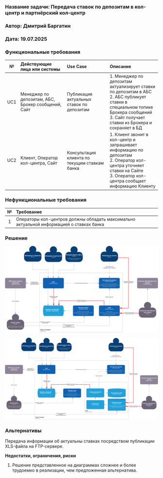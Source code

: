 ### <a name="_b7urdng99y53"></a>**Название задачи:** Передача ставок по депозитам в кол-центр и партнёрский кол-центр
### <a name="_hjk0fkfyohdk"></a>**Автор:** Дмитрий Баргатин
### <a name="_uanumrh8zrui"></a>**Дата:** 19.07.2025
### <a name="_3bfxc9a45514"></a>**Функциональные требования**

| **№** | **Действующие лица или системы**                   | **Use Case**                                  | **Описание**                                                                                                                                                                              |
| :---: | :------------------------------------------------- | :-------------------------------------------- | :---------------------------------------------------------------------------------------------------------------------------------------------------------------------------------------- |
|  UC1  | Менеджер по депозитам, АБС, Брокер сообщений, Сайт | Публикация актуальных ставок по депозитам     | 1. Менеджер по депозитам актуализирует ставки по депозитам в АБС<br>2. АБС публикует ставки в специальном топике Брокера сообщений<br>3. Сайт получает ставки из Брокера и сохраняет в БД |
|  UC2  | Клиент, Оператор кол-центра, Сайт                  | Консультация клиента по текущим ставкам банка | 1. Клиент звонит в кол-центр и запрашивает информацию по депозитам<br>2. Оператор кол-центра уточняет ставки на Сайте<br>3. Оператор кол-центра сообщает информацию Клиенту               |
### <a name="_u8xz25hbrgql"></a>**Нефункциональные требования**

| **№** | **Требование**                                                                           |
| :---: | :--------------------------------------------------------------------------------------- |
|   1   | Операторы кол-центров должны обладать максимально актуальной информацией о ставках банка |
### <a name="_qmphm5d6rvi3"></a>**Решение**

![Context](./c4-context.png)

![Containers](./c4-containers.png)
### <a name="_bjrr7veeh80c"></a>**Альтернативы**

Передача информации об актуальны ставках посредством публикации XLS-файла на FTP-сервере.

**Недостатки, ограничения, риски**

1. Решение представленное на диаграммах сложнее и более трудоемко в реализации, чем предложенная альтернатива.

